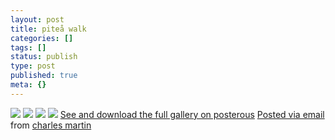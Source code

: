 ```yaml
---
layout: post
title: piteå walk
categories: []
tags: []
status: publish
type: post
published: true
meta: {}
---
```


<!-- Double post, posterous version -->

[![](http://posterous.com/getfile/files.posterous.com/charlesmartin/RrdaHYI18RjtadO3aaTBPRq06QaaNhbX9aCzUit5BaThKGHn6He3T64UAsOq/IMG_5613.jpeg.scaled.500.jpg)](http://posterous.com/getfile/files.posterous.com/charlesmartin/T7Iu1VnBlzzAdxF4buO2oOqOnaTmvNPy1Vxzs7h0df1xU76prHJnUq2ASk2w/IMG_5613.jpeg.scaled.1000.jpg) 
[![](http://posterous.com/getfile/files.posterous.com/charlesmartin/5qivbmif7BHP94Ui0Y116XXebl8hf3gzLl2dD6uyxQalLyDFQDraoVhmotxU/IMG_5629.jpeg.scaled.500.jpg)](http://posterous.com/getfile/files.posterous.com/charlesmartin/0YB7yZQ9w8mgySAnhcSf9QGSZ5ORkeXszpQbm4MaquZlOkrHDbzJv8Y85nUm/IMG_5629.jpeg.scaled.1000.jpg) 
[![](http://posterous.com/getfile/files.posterous.com/charlesmartin/cxlb4pWh1fXf1nkYCjKG2CPkhtVJDVH8ukNnVGzTfG7cQELuQDWzrKSyKEYb/IMG_5632.jpeg.scaled.500.jpg)](http://posterous.com/getfile/files.posterous.com/charlesmartin/y2owPYqKSAYPVEEHruohtl5JHZStv2DGxHw2y6SWz4ZFNyqmt8Gn0DBCqDWP/IMG_5632.jpeg.scaled.1000.jpg) 
[![](http://posterous.com/getfile/files.posterous.com/charlesmartin/MOGft5qsjpOXwZN6ATgzuEFqOCNpcQw4LaXHuU7qHMUVNZV1IZCPuxCyhkRa/IMG_5633.jpeg.scaled.500.jpg)](http://posterous.com/getfile/files.posterous.com/charlesmartin/4z2IPWTX8j5VkeQYmpoYnUEEbjramuN8KJ92gQoJgaMyd7uaSDTKcqex0S0U/IMG_5633.jpeg.scaled.1000.jpg) 
[See and download the full gallery on posterous](http://charlesmartin.posterous.com/pitea-walk) 
[Posted via email](http://posterous.com)  from 
[charles martin](http://charlesmartin.posterous.com/pitea-walk)
